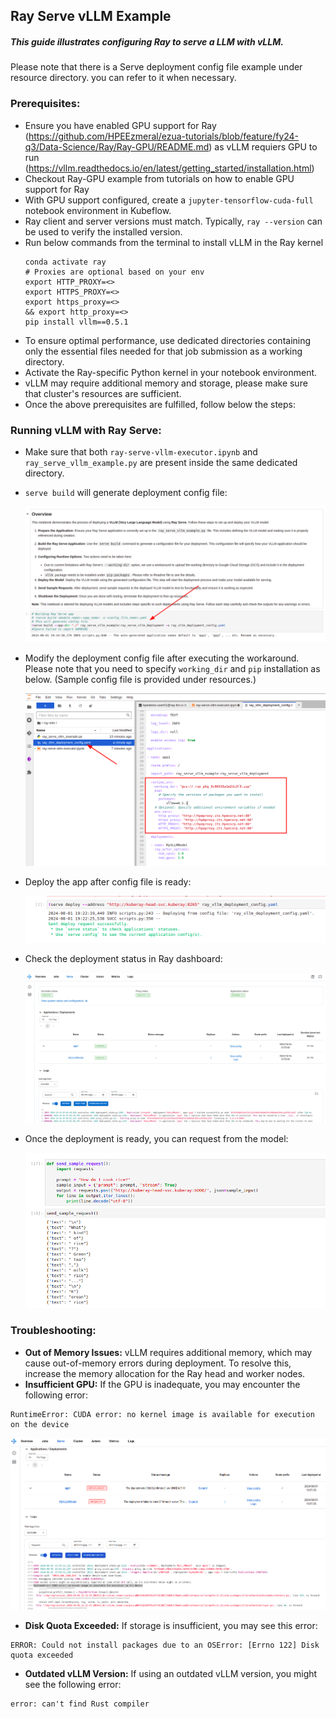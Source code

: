 ## Ray Serve vLLM Example

##### This guide illustrates configuring Ray to serve a LLM with vLLM.
Please note that there is a Serve deployment config file example under resource directory. you can refer to it when necessary.

### Prerequisites:
* Ensure you have enabled GPU support for Ray (https://github.com/HPEEzmeral/ezua-tutorials/blob/feature/fy24-q3/Data-Science/Ray/Ray-GPU/README.md) as vLLM requiers GPU to run (https://vllm.readthedocs.io/en/latest/getting_started/installation.html)
* Checkout Ray-GPU example from tutorials on how to enable GPU support for Ray
* With GPU support configured, create a `jupyter-tensorflow-cuda-full` notebook environment in Kubeflow.
* Ray client and server versions must match. Typically, `ray --version` can be used to verify the installed version.
* Run below commands from the terminal to install vLLM in the Ray kernel 
    ``` pyton
    conda activate ray
    # Proxies are optional based on your env
    export HTTP_PROXY=<>
    export HTTPS_PROXY=<>
    export https_proxy=<>
    && export http_proxy=<>
    pip install vllm==0.5.1
    ```
* To ensure optimal performance, use dedicated directories containing only the essential files needed for that job submission as a working directory.
* Activate the Ray-specific Python kernel in your notebook environment.
* vLLM may require additional memory and storage, please make sure that cluster's resources are sufficient.
* Once the above prerequisites are fulfilled, follow below the steps:

### Running vLLM with Ray Serve:

* Make sure that both `ray-serve-vllm-executor.ipynb` and `ray_serve_vllm_example.py` are present inside the same dedicated directory.
* `serve build` will generate deployment config file:

  ![1_building_serve_app.png](resources/1_building_serve_app.png)

* Modify the deployment config file after executing the workaround. Please note that you need to specify `working_dir` and `pip` installation as below. (Sample config file is provided under resources.)

  ![2_modifying_depoyment_config.png](resources/2_modifying_depoyment_config.png)

* Deploy the app after config file is ready:

  ![3_deploy_the_app.png](resources/3_deploy_the_app.png)

* Check the deployment status in Ray dashboard:

  ![4_deployment_status.png](resources/4_deployment_status.png)

* Once the deployment is ready, you can request from the model:

  ![5_send_request.png](resources/5_send_request.png)


### Troubleshooting:
* **Out of Memory Issues:** vLLM requires additional memory, which may cause out-of-memory errors during deployment. To resolve this, increase the memory allocation for the Ray head and worker nodes.
* **Insufficient GPU:** If the GPU is inadequate, you may encounter the following error:
```
RuntimeError: CUDA error: no kernel image is available for execution on the device
```
![cuda_error.png](resources/cuda_error.png)
* **Disk Quota Exceeded:** If storage is insufficient, you may see this error:
```
ERROR: Could not install packages due to an OSError: [Errno 122] Disk quota exceeded
```
* **Outdated vLLM Version:** If using an outdated vLLM version, you might see the following error:
```
error: can't find Rust compiler
```